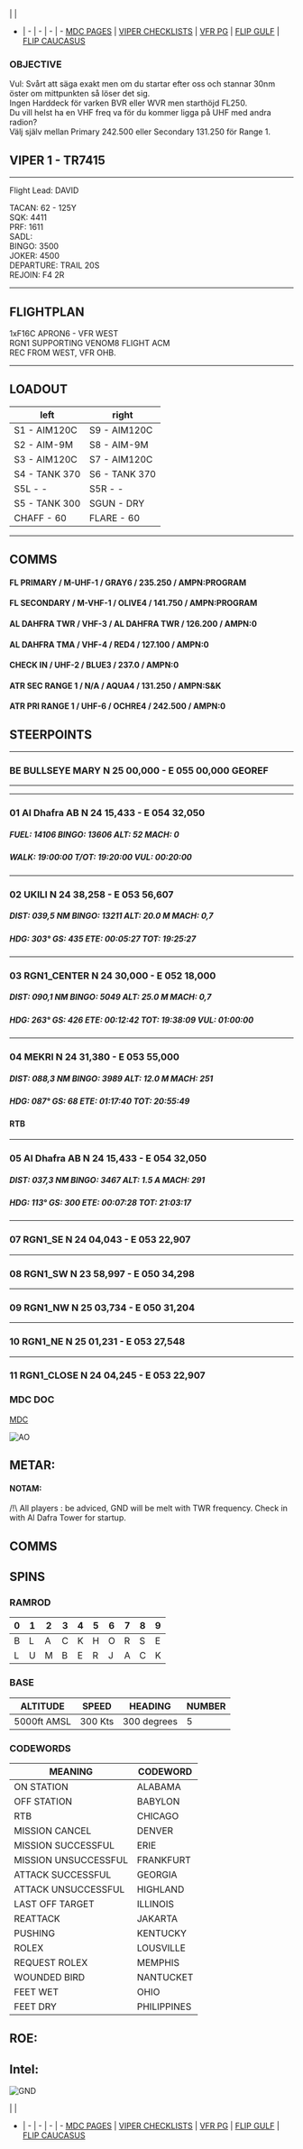  |  | 
- | - | - | - | -
[MDC PAGES](/MDCPAGES.MD) | [VIPER CHECKLISTS](/F16START.MD) | [VFR PG](/VFR_OMAM.MD) | [FLIP GULF](https://www.dropbox.com/s/sp91zf63rx0esao/FLIP_GULFR2_EC1.pdf?dl=0) | [FLIP CAUCASUS](https://www.dropbox.com/s/ppiqy9ba7i8h8op/FLIP_CAUR_EC1.pdf?dl=0)

### OBJECTIVE
Vul: Svårt att säga exakt men om du startar efter oss och stannar 30nm öster om mittpunkten så löser det sig.  
Ingen Harddeck för varken BVR eller WVR men starthöjd FL250.  
Du vill helst ha en VHF freq va för du kommer ligga på UHF med andra radion?  
Välj själv mellan Primary 242.500 eller Secondary 131.250 för Range 1.  


## VIPER 1 - TR7415

---

Flight Lead: DAVID  



TACAN: 62 - 125Y  
SQK: 4411  
PRF: 1611  
SADL:   
BINGO: 3500  
JOKER: 4500  
DEPARTURE: TRAIL 20S  
REJOIN: F4 2R  

---
## FLIGHTPLAN  
1xF16C APRON6 - VFR WEST  
RGN1 SUPPORTING VENOM8 FLIGHT ACM  
REC FROM WEST, VFR OHB.  

---
## LOADOUT

left | right
----- | -----
S1 - AIM120C | S9 - AIM120C
S2 - AIM-9M | S8 - AIM-9M
S3 - AIM120C | S7 - AIM120C
S4 - TANK 370 | S6 - TANK 370
S5L - - | S5R - -
S5 - TANK 300 | SGUN - DRY
CHAFF - 60 | FLARE - 60

---

## COMMS

#### FL PRIMARY / M-UHF-1 / GRAY6 / 235.250 / AMPN:PROGRAM
#### FL SECONDARY / M-VHF-1 / OLIVE4 / 141.750 / AMPN:PROGRAM
#### AL DAHFRA TWR / VHF-3 / AL DAHFRA TWR / 126.200 / AMPN:0
#### AL DAHFRA TMA / VHF-4 / RED4 / 127.100 / AMPN:0
#### CHECK IN / UHF-2 / BLUE3 / 237.0 / AMPN:0
#### ATR SEC RANGE 1 / N/A / AQUA4 / 131.250 / AMPN:S&K
#### ATR PRI RANGE 1 / UHF-6 / OCHRE4 / 242.500 / AMPN:0


## STEERPOINTS

---  												
###	BE	BULLSEYE MARY	N	25	00,000	  -  	E	055	00,000		GEOREF	
												
---  												
												
---  												
###	01	Al Dhafra AB	N	24	15,433	  -  	E	054	32,050			
#####	FUEL:	14106	BINGO:	13606	ALT:		52	MACH:	0			
#####					WALK:		19:00:00	T/OT:		19:20:00	VUL:	00:20:00
												
												
---  												
###	02	UKILI	N	24	38,258	  -  	E	053	56,607			
#####	DIST:	039,5  NM	BINGO:	13211	ALT:		20.0 M	MACH:	0,7			
#####	HDG:	303°	GS:	435	ETE:		00:05:27	TOT:		19:25:27		
												
												
---  												
###	03	RGN1_CENTER	N	24	30,000	  -  	E	052	18,000			
#####	DIST:	090,1  NM	BINGO:	5049	ALT:		25.0 M	MACH:	0,7			
#####	HDG:	263°	GS:	426	ETE:		00:12:42	TOT:		19:38:09	VUL:	01:00:00
												
												
---  												
###	04	MEKRI	N	24	31,380	  -  	E	053	55,000			
#####	DIST:	088,3  NM	BINGO:	3989	ALT:		12.0 M	MACH:	251			
#####	HDG:	087°	GS:	68	ETE:		01:17:40	TOT:		20:55:49		
####	RTB											
												
---  												
###	05	Al Dhafra AB	N	24	15,433	  -  	E	054	32,050			
#####	DIST:	037,3  NM	BINGO:	3467	ALT:		1.5 A	MACH:	291			
#####	HDG:	113°	GS:	300	ETE:		00:07:28	TOT:		21:03:17		
											
											
---  												
###	07	RGN1_SE	N	24	04,043	  -  	E	053	22,907			

												
												
---  												
###	08	RGN1_SW	N	23	58,997	  -  	E	050	34,298			
	
												
												
---  												
###	09	RGN1_NW	N	25	03,734	  -  	E	050	31,204			
		
												
												
---  												
###	10	RGN1_NE	N	25	01,231	  -  	E	053	27,548			
	
												
												
---  												
###	11	RGN1_CLOSE	N	24	04,245	  -  	E	053	22,907			
	
												


### MDC DOC
[MDC](/XXX.pdf)

![AO](--E10.PNG)

## METAR: 

#### NOTAM: 
/!\ All players : be adviced, GND will be melt with TWR frequency. Check in with Al Dafra Tower for startup.  


## COMMS

## SPINS

### RAMROD

| 0 | 1 | 2 | 3 | 4 | 5 | 6 | 7 | 8 | 9 |
| - | - | - | - | - | - | - | - | - | - |
| B | L | A | C | K | H | O | R | S | E |
| L | U | M | B | E | R | J | A | C | K |


### BASE

| ALTITUDE | SPEED | HEADING | NUMBER| 
| -------- | ----- | ------- | ----- | 
| 5000ft AMSL | 300 Kts | 300 degrees | 5 |

### CODEWORDS

| MEANING | CODEWORD | 
| ------- | -------- | 
| ON STATION | ALABAMA | 
| OFF STATION | BABYLON |
| RTB | CHICAGO |
| MISSION CANCEL | DENVER |
| MISSION SUCCESSFUL| ERIE |
| MISSION UNSUCCESSFUL| FRANKFURT |
| ATTACK SUCCESSFUL | GEORGIA |
| ATTACK UNSUCCESSFUL | HIGHLAND |
| LAST OFF TARGET| ILLINOIS |
| REATTACK | JAKARTA |
| PUSHING | KENTUCKY |
| ROLEX | LOUSVILLE |
| REQUEST ROLEX| MEMPHIS|
| WOUNDED BIRD | NANTUCKET |
| FEET WET | OHIO |
| FEET DRY | PHILIPPINES |


## ROE:


## Intel:



![GND](/FLIPS/OMAM_GND_NOV6.png)  

 |  | 
- | - | - | - | -
[MDC PAGES](/MDCPAGES.MD) | [VIPER CHECKLISTS](/F16START.MD) | [VFR PG](/VFR_OMAM.MD) | [FLIP GULF](https://www.dropbox.com/s/sp91zf63rx0esao/FLIP_GULFR2_EC1.pdf?dl=0) | [FLIP CAUCASUS](https://www.dropbox.com/s/ppiqy9ba7i8h8op/FLIP_CAUR_EC1.pdf?dl=0)

